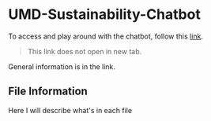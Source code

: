 # UMD-Sustainability-Chatbot

To access and play around with the chatbot, follow this [link](https://huggingface.co/spaces/ethanyen30/UMD-Sustainability-Chatbot). 

> This link does not open in new tab.

General information is in the link.

## File Information
Here I will describe what's in each file